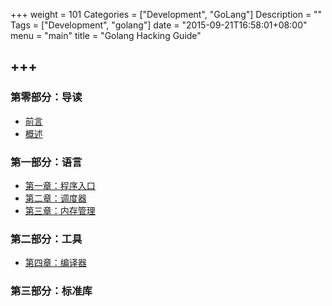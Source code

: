 +++
weight = 101
Categories = ["Development", "GoLang"]
Description = ""
Tags = ["Development", "golang"]
date = "2015-09-21T16:58:01+08:00"
menu = "main"
title = "Golang Hacking Guide"

+++
---

### 第零部分：导读
* [前言](http://book.tonybai.com/ghg/preface)
* [概述](http://book.tonybai.com/ghg/intro)


### 第一部分：语言
* [第一章：程序入口](http://book.tonybai.com/ghg/program-entry) 
* [第二章：调度器](http://book.tonybai.com/ghg/goroutine-scheduler) 
* [第三章：内存管理](http://book.tonybai.com/ghg/memory-management) 

### 第二部分：工具
* [第四章：编译器](http://book.tonybai.com/ghg/go-compiler) 

### 第三部分：标准库
